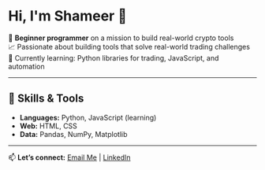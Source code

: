 # Hi, I'm Shameer 👋

🚀 **Beginner programmer** on a mission to build real-world crypto tools  
📈 Passionate about building tools that solve real-world trading challenges  
🌱 Currently learning: Python libraries for trading, JavaScript, and automation    

---

## 🚀 Skills & Tools
- **Languages:** Python, JavaScript (learning)
- **Web:** HTML, CSS
- **Data:** Pandas, NumPy, Matplotlib

---

📫 **Let’s connect:** [Email Me](mailto:dev.muhammadshameer@gmail.com) | [LinkedIn](https://www.linkedin.com/in/muhammad-shameerr/)
